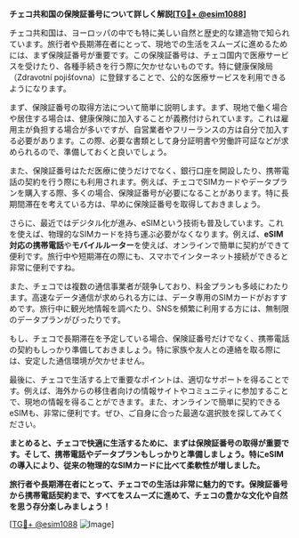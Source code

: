 **チェコ共和国の保険証番号について詳しく解説[[TG💪+ @esim1088](https://t.me/s/esim1088)]**

チェコ共和国は、ヨーロッパの中でも特に美しい自然と歴史的な建造物で知られています。旅行者や長期滞在者にとって、現地での生活をスムーズに進めるためには、まず保険証番号が重要です。この保険証番号は、チェコ国内で医療サービスを受けたり、各種手続きを行う際に欠かせないものです。特に健康保険局（Zdravotní pojišťovna）に登録することで、公的な医療サービスを利用できるようになります。

まず、保険証番号の取得方法について簡単に説明します。まず、現地で働く場合や居住する場合は、健康保険に加入することが義務付けられています。これは雇用主が負担する場合が多いですが、自営業者やフリーランスの方は自分で加入する必要があります。この際、必要な書類として身分証明書や労働許可証などが求められるので、準備しておくと良いでしょう。

また、保険証番号はただ医療に使うだけでなく、銀行口座を開設したり、携帯電話の契約を行う際にも利用されます。例えば、チェコでSIMカードやデータプランを購入する際、多くの場合、保険証番号が必要になることがあります。特に長期間滞在を考えている方は、早めに保険証番号を取得しておきましょう。

さらに、最近ではデジタル化が進み、eSIMという技術も普及しています。これを使えば、物理的なSIMカードを持ち運ぶ必要がなくなります。例えば、**eSIM対応の携帯電話**や**モバイルルーター**を使えば、オンラインで簡単に契約ができて便利です。旅行中や短期滞在の際にも、スマホでインターネット接続ができると非常に便利ですね。

また、チェコでは複数の通信事業者が競争しており、料金プランも多岐にわたります。高速なデータ通信が求められる方には、データ専用のSIMカードがおすすめです。旅行中に観光地情報を調べたり、SNSを頻繁に利用する方には、無制限のデータプランがぴったりです。

もし、チェコで長期滞在を予定している場合、保険証番号だけでなく、携帯電話の契約もしっかり準備しておきましょう。特に家族や友人との連絡を取る際には、安定した通信環境が欠かせません。

最後に、チェコで生活する上で重要なポイントは、適切なサポートを得ることです。例えば、海外からの移住者向けの情報サイトやコミュニティに参加することで、現地の情報を得ることができます。また、オンラインで簡単に契約できるeSIMも、非常に便利です。ぜひ、ご自身に合った最適な選択肢を探してみてください。

**まとめると、チェコで快適に生活するために、まずは保険証番号の取得が重要です。そして、携帯電話やデータプランもしっかりと準備しましょう。特にeSIMの導入により、従来の物理的なSIMカードに比べて柔軟性が増しました。**

**旅行者や長期滞在者にとって、チェコでの生活は非常に魅力的です。保険証番号から携帯電話契約まで、すべてをスムーズに進めて、チェコの豊かな文化や自然を思う存分楽しみましょう！**

[[TG💪+ @esim1088](https://t.me/s/esim1088) ![Image](https://i.postimg.cc/Y0z9fWf4/image.png)]